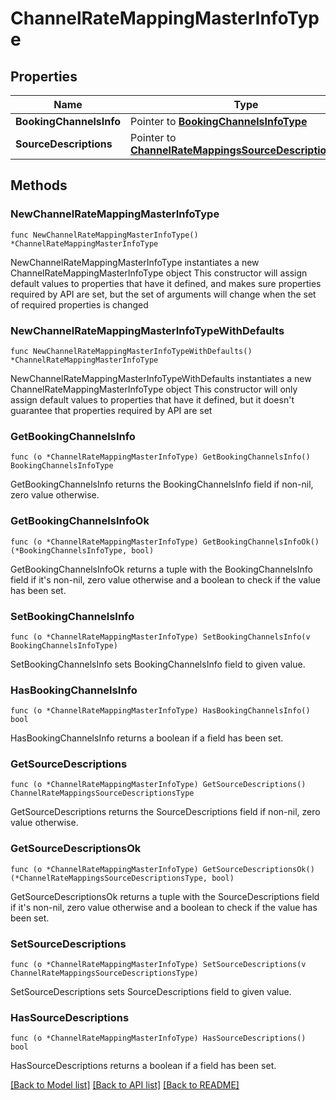 # ChannelRateMappingMasterInfoType

## Properties

Name | Type | Description | Notes
------------ | ------------- | ------------- | -------------
**BookingChannelsInfo** | Pointer to [**BookingChannelsInfoType**](BookingChannelsInfoType.md) |  | [optional] 
**SourceDescriptions** | Pointer to [**ChannelRateMappingsSourceDescriptionsType**](ChannelRateMappingsSourceDescriptionsType.md) |  | [optional] 

## Methods

### NewChannelRateMappingMasterInfoType

`func NewChannelRateMappingMasterInfoType() *ChannelRateMappingMasterInfoType`

NewChannelRateMappingMasterInfoType instantiates a new ChannelRateMappingMasterInfoType object
This constructor will assign default values to properties that have it defined,
and makes sure properties required by API are set, but the set of arguments
will change when the set of required properties is changed

### NewChannelRateMappingMasterInfoTypeWithDefaults

`func NewChannelRateMappingMasterInfoTypeWithDefaults() *ChannelRateMappingMasterInfoType`

NewChannelRateMappingMasterInfoTypeWithDefaults instantiates a new ChannelRateMappingMasterInfoType object
This constructor will only assign default values to properties that have it defined,
but it doesn't guarantee that properties required by API are set

### GetBookingChannelsInfo

`func (o *ChannelRateMappingMasterInfoType) GetBookingChannelsInfo() BookingChannelsInfoType`

GetBookingChannelsInfo returns the BookingChannelsInfo field if non-nil, zero value otherwise.

### GetBookingChannelsInfoOk

`func (o *ChannelRateMappingMasterInfoType) GetBookingChannelsInfoOk() (*BookingChannelsInfoType, bool)`

GetBookingChannelsInfoOk returns a tuple with the BookingChannelsInfo field if it's non-nil, zero value otherwise
and a boolean to check if the value has been set.

### SetBookingChannelsInfo

`func (o *ChannelRateMappingMasterInfoType) SetBookingChannelsInfo(v BookingChannelsInfoType)`

SetBookingChannelsInfo sets BookingChannelsInfo field to given value.

### HasBookingChannelsInfo

`func (o *ChannelRateMappingMasterInfoType) HasBookingChannelsInfo() bool`

HasBookingChannelsInfo returns a boolean if a field has been set.

### GetSourceDescriptions

`func (o *ChannelRateMappingMasterInfoType) GetSourceDescriptions() ChannelRateMappingsSourceDescriptionsType`

GetSourceDescriptions returns the SourceDescriptions field if non-nil, zero value otherwise.

### GetSourceDescriptionsOk

`func (o *ChannelRateMappingMasterInfoType) GetSourceDescriptionsOk() (*ChannelRateMappingsSourceDescriptionsType, bool)`

GetSourceDescriptionsOk returns a tuple with the SourceDescriptions field if it's non-nil, zero value otherwise
and a boolean to check if the value has been set.

### SetSourceDescriptions

`func (o *ChannelRateMappingMasterInfoType) SetSourceDescriptions(v ChannelRateMappingsSourceDescriptionsType)`

SetSourceDescriptions sets SourceDescriptions field to given value.

### HasSourceDescriptions

`func (o *ChannelRateMappingMasterInfoType) HasSourceDescriptions() bool`

HasSourceDescriptions returns a boolean if a field has been set.


[[Back to Model list]](../README.md#documentation-for-models) [[Back to API list]](../README.md#documentation-for-api-endpoints) [[Back to README]](../README.md)


